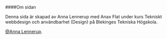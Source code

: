 ####Om sidan

Denna sida är skapad av Anna Lennerup med Anax Flat under kurs Tekniskt webbdesign och användbarhet (Design) på Blekinges Tekniska Högskola.

[@Anna Lennerup](https://se.linkedin.com/in/anna-lennerup-7a630314).

